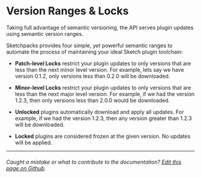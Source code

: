 # Version Ranges & Locks

Taking full advantage of semantic versioning, the API serves plugin updates using semantic version ranges.

Sketchpacks provides four simple, _yet_ powerful semantic ranges to automate the process of maintaining your ideal Sketch plugin toolchain:

* **Patch-level Locks** restrict your plugin updates to only versions that are less than the next minor level version. For example, lets say we have version 0.1.2, only versions less than 0.2.0 will be downloaded.

* **Minor-level Locks** restrict your plugin updates to only versions that are less than the next major level version. For example, if we had the version 1.2.3, then only versions less than 2.0.0 would be downloaded.

* **Unlocked** plugins automatically download and apply all updates. For example, if we had the version 1.2.3, then any version greater than 1.2.3 will be downloaded.

* **Locked** plugins are considered frozen at the given version. No updates will be applied.

---

###### Caught a mistake or what to contribute to the documentation? [Edit this page on Github](https://github.com/sketchpacks/docs/blob/master/manage/version-ranges-and-locks.md).
